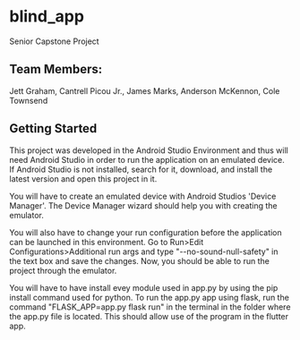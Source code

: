 # blind_app

Senior Capstone Project

Team Members:
-------------
Jett Graham, Cantrell Picou Jr., James Marks, Anderson McKennon, Cole Townsend

## Getting Started

This project was developed in the Android Studio Environment and thus will need Android Studio in order to
run the application on an emulated device. If Android Studio is not installed, search for it, download,
and install the latest version and open this project in it.

You will have to create an emulated device with Android Studios 'Device Manager'. The Device Manager
wizard should help you with creating the emulator.

You will also have to change your run configuration before the application can be launched in this
environment. Go to Run>Edit Configurations>Additional run args and type "--no-sound-null-safety" in
the text box and save the changes. Now, you should be able to run the project through the emulator.

You will have to have install evey module used in app.py by using the pip install command used for python.
To run the app.py app using flask, run the command "FLASK_APP=app.py flask run" in the terminal in the folder where
the app.py file is located. This should allow use of the program in the flutter app.